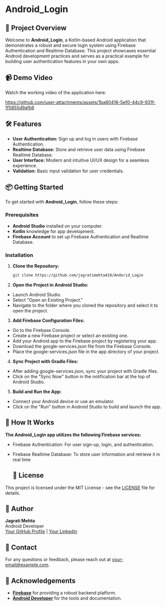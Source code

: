 # Android_Login

## 🚀 Project Overview

Welcome to **Android_Login**, a Kotlin-based Android application that demonstrates a robust and secure login system using Firebase Authentication and Realtime Database. This project showcases essential Android development practices and serves as a practical example for building user authentication features in your own apps.

## 📹 Demo Video

Watch the working video of the application here:

https://github.com/user-attachments/assets/1ba60416-5ef0-44c9-931f-1f5855d9afb6


## 🛠️ Features

- **User Authentication:** Sign up and log in users with Firebase Authentication.
- **Realtime Database:** Store and retrieve user data using Firebase Realtime Database.
- **User Interface:** Modern and intuitive UI/UX design for a seamless experience.
- **Validation:** Basic input validation for user credentials.

## 📦 Getting Started

To get started with **Android_Login**, follow these steps:

### Prerequisites

- **Android Studio** installed on your computer.
- **Kotlin** knowledge for app development.
- **Firebase Account** to set up Firebase Authentication and Realtime Database.

### Installation

1. **Clone the Repository:**

   ```bash
   git clone https://github.com/jagratimehta410/Andorid_Login

2. **Open the Project in Android Studio:**

- Launch Android Studio.
- Select "Open an Existing Project."
- Navigate to the folder where you cloned the repository and select it to open the project.
  
3. **Add Firebase Configuration Files:**

- Go to the Firebase Console.
- Create a new Firebase project or select an existing one.
- Add your Android app to the Firebase project by registering your app.
- Download the google-services.json file from the Firebase Console.
- Place the google-services.json file in the app directory of your project.
  
4. **Sync Project with Gradle Files:**

- After adding google-services.json, sync your project with Gradle files.
- Click on the "Sync Now" button in the notification bar at the top of Android Studio.
  
5. **Build and Run the App:**

- Connect your Android device or use an emulator.
- Click on the "Run" button in Android Studio to build and launch the app.

## 🧩 How It Works

**The Android_Login app utilizes the following Firebase services:**

- Firebase Authentication: For user sign-up, login, and authentication.
- Firebase Realtime Database: To store user information and retrieve it in real time

  ## 📄 License

This project is licensed under the MIT License - see the [LICENSE](LICENSE) file for details.

## 👤 Author

**Jagrati Mehta**  
Android Developer  
[Your GitHub Profile](https://github.com/jagratimehta410) | [Your LinkedIn](https://www.linkedin.com/in/jagrati-mehta-4b87b7213/)

## 📧 Contact

For any questions or feedback, please reach out at [your-email@example.com](Jagrati-jagratimehta410@gmail.com).

## 🌟 Acknowledgements

- **[Firebase](https://firebase.google.com/)** for providing a robust backend platform.
- **[Android Developer](https://developer.android.com/)** for the tools and documentation.



